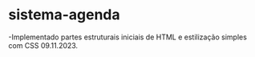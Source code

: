 # sistema-agenda
-Implementado partes estruturais iniciais de HTML e estilização simples com CSS 09.11.2023.
